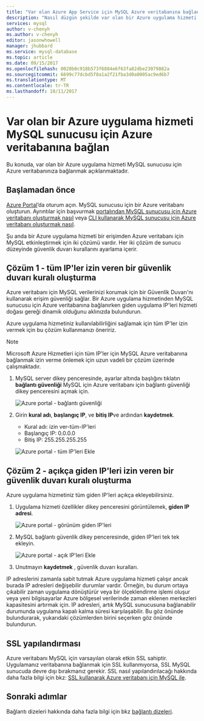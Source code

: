 ```yaml
---
title: "Var olan Azure App Service için MySQL Azure veritabanına bağlanmak | Microsoft Docs"
description: "Nasıl düzgün şekilde var olan bir Azure uygulama hizmeti için MySQL Azure veritabanına bağlanmak için yönergeler"
services: mysql
author: v-chenyh
ms.author: v-chenyh
editor: jasonwhowell
manager: jhubbard
ms.service: mysql-database
ms.topic: article
ms.date: 09/15/2017
ms.openlocfilehash: 0028b0c918b573f6884e6f63fa82dbe23079882a
ms.sourcegitcommit: 6699c77dcbd5f8a1a2f21fba3d0a0005ac9ed6b7
ms.translationtype: MT
ms.contentlocale: tr-TR
ms.lasthandoff: 10/11/2017
---
```

# <a name="connect-an-existing-azure-app-service-to-azure-database-for-mysql-server"></a>Var olan bir Azure uygulama hizmeti MySQL sunucusu için Azure veritabanına bağlan
Bu konuda, var olan bir Azure uygulama hizmeti MySQL sunucusu için Azure veritabanınıza bağlanmak açıklanmaktadır.

## <a name="before-you-begin"></a>Başlamadan önce
[Azure Portal](https://portal.azure.com)’da oturum açın. MySQL sunucusu için bir Azure veritabanı oluşturun. Ayrıntılar için başvurmak [portalından MySQL sunucusu için Azure veritabanı oluşturmak nasıl](quickstart-create-mysql-server-database-using-azure-portal.md) veya [CLI kullanarak MySQL sunucusu için Azure veritabanı oluşturmak nasıl](quickstart-create-mysql-server-database-using-azure-cli.md).

Şu anda bir Azure uygulama hizmeti bir erişimden Azure veritabanı için MySQL etkinleştirmek için iki çözümü vardır. Her iki çözüm de sunucu düzeyinde güvenlik duvarı kurallarını ayarlama içerir.

## <a name="solution-1---create-a-firewall-rule-to-allow-all-ips"></a>Çözüm 1 - tüm IP'ler izin veren bir güvenlik duvarı kuralı oluşturma
Azure veritabanı için MySQL verilerinizi korumak için bir Güvenlik Duvarı'nı kullanarak erişim güvenliği sağlar. Bir Azure uygulama hizmetinden MySQL sunucusu için Azure veritabanına bağlanırken giden uygulama IP'leri hizmeti doğası gereği dinamik olduğunu aklınızda bulundurun. 

Azure uygulama hizmetiniz kullanılabilirliğini sağlamak için tüm IP'ler izin vermek için bu çözüm kullanmanızı öneririz.

> [!NOTE]
> Microsoft Azure Hizmetleri için tüm IP'ler için MySQL Azure veritabanına bağlanmak izin verme önlemek için uzun vadeli bir çözüm üzerinde çalışmaktadır.

1. MySQL server dikey penceresinde, ayarlar altında başlığını tıklatın **bağlantı güvenliği** MySQL için Azure veritabanı için bağlantı güvenliği dikey penceresini açmak için.

   ![Azure portal - bağlantı güvenliği](./media/howto-manage-firewall-using-portal/1-connection-security.png)

2. Girin **kural adı**, **başlangıç IP**, ve **bitiş IP**ve ardından **kaydetmek**.
   - Kural adı: izin ver-tüm-IP'leri
   - Başlangıç IP: 0.0.0.0
   - Bitiş IP: 255.255.255.255

   ![Azure portal - tüm IP'leri Ekle](./media/howto-connect-webapp/1_2-add-all-ips.png)

## <a name="solution-2---create-a-firewall-rule-to-explicitly-allow-outbound-ips"></a>Çözüm 2 - açıkça giden IP'leri izin veren bir güvenlik duvarı kuralı oluşturma
Azure uygulama hizmetiniz tüm giden IP'leri açıkça ekleyebilirsiniz.

1. Uygulama hizmeti özellikler dikey penceresini görüntülemek, **giden IP adresi**.

   ![Azure portal - görünüm giden IP'leri](./media/howto-connect-webapp/2_1-outbound-ip-address.png)

2. MySQL bağlantı güvenlik dikey penceresinde, giden IP'leri tek tek ekleyin.

   ![Azure portal - açık IP'leri Ekle](./media/howto-connect-webapp/2_2-add-explicit-ips.png)

3. Unutmayın **kaydetmek** , güvenlik duvarı kuralları.

IP adreslerini zamanla sabit tutmak Azure uygulama hizmeti çalışır ancak burada IP adresleri değişebilir durumlar vardır. Örneğin, bu durum ortaya çıkabilir zaman uygulama dönüştürür veya bir ölçeklendirme işlemi oluşur veya yeni bilgisayarlar Azure bölgesel verilerinde zaman eklenen merkezleri kapasitesini artırmak için. IP adresleri, artık MySQL sunucusuna bağlanabilir durumunda uygulama kapalı kalma süresi karşılaşabilir. Bu göz önünde bulundurarak, yukarıdaki çözümlerden birini seçerken göz önünde bulundurun.

## <a name="ssl-configuration"></a>SSL yapılandırması
Azure veritabanı MySQL için varsayılan olarak etkin SSL sahiptir. Uygulamanız veritabanına bağlanmak için SSL kullanmıyorsa, SSL MySQL sunucuda devre dışı bırakmanız gerekir. SSL nasıl yapılandırılacağı hakkında daha fazla bilgi için bkz: [SSL kullanarak Azure veritabanı için MySQL ile](howto-configure-ssl.md).

## <a name="next-steps"></a>Sonraki adımlar
Bağlantı dizeleri hakkında daha fazla bilgi için bkz [bağlantı dizeleri](howto-connection-string.md).
